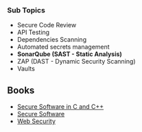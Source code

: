 ### Sub Topics 

- Secure Code Review 
- API Testing 
- Dependencies Scanning 
- Automated secrets management 
- **SonarQube (SAST - Static Analysis)**
- ZAP (DAST - Dynamic Security Scanning)
- Vaults 

## Books

- [Secure Software in C and C++](https://learning.oreilly.com/library/view/secure-coding-in/9780132981989/)
- [Secure Software](https://learning.oreilly.com/library/view/designing-secure-software/9781098129804/)
- [Web Security](https://learning.oreilly.com/library/view/web-security-for/9781098122683/)